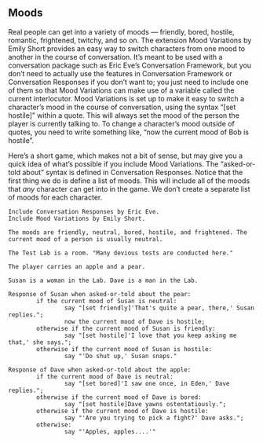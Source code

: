 ## Moods

Real people can get into a variety of moods — friendly, bored, hostile, romantic, frightened, twitchy, and so on. The extension Mood Variations by Emily Short provides an easy way to switch characters from one mood to another in the course of conversation. It’s meant to be used with a conversation package such as Eric Eve’s Conversation Framework, but you don’t need to actually use the features in Conversation Framework or Conversation Responses if you don’t want to; you just need to include one of them so that Mood Variations can make use of a variable called the current interlocutor. Mood Variations is set up to make it easy to switch a character’s mood in the course of conversation, using the syntax “[set hostile]” within a quote. This will always set the mood of the person the player is currently talking to. To change a character’s mood outside of quotes, you need to write something like, “now the current mood of Bob is hostile”.

Here’s a short game, which makes not a bit of sense, but may give you a quick idea of what’s possible if you include Mood Variations. The “asked-or-told about” syntax is defined in Conversation Responses. Notice that the first thing we do is define a list of moods. This will include all of the moods that _any_ character can get into in the game. We don’t create a separate list of moods for each character.

```ìnform7
Include Conversation Responses by Eric Eve.
Include Mood Variations by Emily Short.

The moods are friendly, neutral, bored, hostile, and frightened. The current mood of a person is usually neutral.

The Test Lab is a room. "Many devious tests are conducted here."

The player carries an apple and a pear.

Susan is a woman in the Lab. Dave is a man in the Lab.

Response of Susan when asked-or-told about the pear:
        if the current mood of Susan is neutral:
                say "[set friendly]'That's quite a pear, there,' Susan replies.";
                now the current mood of Dave is hostile;
        otherwise if the current mood of Susan is friendly:
                say "[set hostile]'I love that you keep asking me that,' she says.";
        otherwise if the current mood of Susan is hostile:
                say "'Do shut up,' Susan snaps."

Response of Dave when asked-or-told about the apple:
        if the current mood of Dave is neutral:
                say "[set bored]'I saw one once, in Eden,' Dave replies.";
        otherwise if the current mood of Dave is bored:
                say "[set hostile]Dave yawns ostentatiously.";
        otherwise if the current mood of Dave is hostile:
                say "'Are you trying to pick a fight?' Dave asks.";
        otherwise:
                say "'Apples, apples....'"

